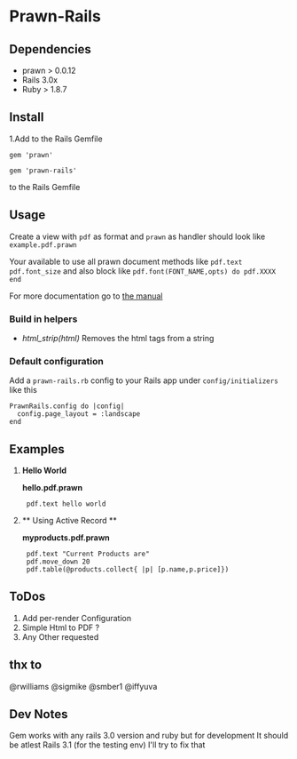 # Prawn-Rails

## Dependencies
 
* prawn > 0.0.12
* Rails 3.0x
* Ruby > 1.8.7

## Install
1.Add to the Rails Gemfile

	gem 'prawn'
	
	gem 'prawn-rails'
		
to the Rails Gemfile


## Usage
Create a view with `pdf` as format and `prawn` as handler 
should look like `example.pdf.prawn`
  
Your available to use all prawn document methods like `pdf.text` `pdf.font_size` and also
block like `pdf.font(FONT_NAME,opts) do
pdf.XXXX
end`

For more documentation go to [the manual](http://prawn.majesticseacreature.com/manual.pdf)

### Build in helpers
* *html_strip(html)*
Removes the html tags from a string	 

### Default configuration

Add a `prawn-rails.rb` config to your Rails app under `config/initializers` like this

    PrawnRails.config do |config|
      config.page_layout = :landscape
    end

## Examples
 
1. **Hello World**
 
	**hello.pdf.prawn**
	
		pdf.text hello world
  
2. ** Using Active Record **

	**myproducts.pdf.prawn**

		pdf.text "Current Products are"
		pdf.move_down 20
		pdf.table(@products.collect{ |p| [p.name,p.price]})


## ToDos

1. Add per-render Configuration
2. Simple Html to PDF ?
3. Any Other requested

## thx to 
@rwilliams 
@sigmike
@smber1
@iffyuva

## Dev Notes
Gem works with any rails 3.0 version and ruby but for development It should be atlest Rails 3.1 (for the testing env)
I'll try to fix that 